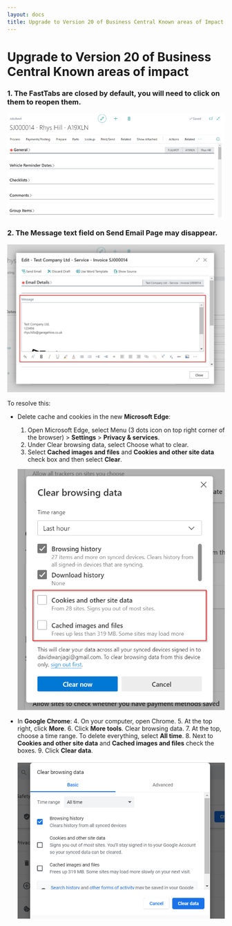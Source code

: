 ```yaml
---
layout: docs
title: Upgrade to Version 20 of Business Central Known areas of Impact
---
```


# Upgrade to Version 20 of Business Central Known areas of impact

### 1. The FastTabs are closed by default, you will need to click on them to reopen them.

   ![](media/garagehive-upgrade-to-version-20-of-business-central1.png)

### 2. The Message text field on Send Email Page may disappear.

   ![](media/garagehive-upgrade-to-version-20-of-business-central4.png)

To resolve this:
   - Delete cache and cookies in the new **Microsoft Edge**:
      1. Open Microsoft Edge, select Menu (3 dots icon on top right corner of the browser) > **Settings** > **Privacy & services**.
      2. Under Clear browsing data, select Choose what to clear.
      3. Select **Cached images and files** and **Cookies and other site data** check box and then select **Clear**.

      ![](media/garagehive-upgrade-to-version-20-of-business-central2.png)

   - In **Google Chrome**:
       4. On your computer, open Chrome.
       5. At the top right, click **More**.
       6. Click **More tools**. Clear browsing data.
       7. At the top, choose a time range. To delete everything, select **All time**.
       8. Next to **Cookies and other site data** and **Cached images and files** check the boxes.
       9.  Click **Clear data**.

      ![](media/garagehive-upgrade-to-version-20-of-business-central3.png)